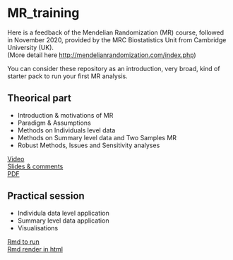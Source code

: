 # MR_training

Here is a feedback of the Mendelian Randomization (MR) course, followed in November 2020, provided by the MRC Biostatistics Unit from Cambridge University (UK).  
(More detail here http://mendelianrandomization.com/index.php)  

You can consider these repository as an introduction, very broad, kind of starter pack to run your first MR analysis.

## Theorical part 

- Introduction & motivations of MR
- Paradigm & Assumptions
- Methods on Individuals level data
- Methods on Summary level data and Two Samples MR
- Robust Methods, Issues and Sensitivity analyses

[Video](https://www.canal-u.tv/chaines/ris/introduction-a-la-randomisation-mendelienne)  
[Slides & comments](https://github.com/mboissel/MR_training/blob/main/MendelianRandomization_MB_2023.pptx)  
[PDF](https://github.com/mboissel/MR_training/blob/main/MendelianRandomization_MB_2023.pdf)

## Practical session

- Individula data level application
- Summary level data application
- Visualisations

[Rmd to run](https://github.com/mboissel/MR_training/blob/main/MR_Practical_Session_MB_2023.Rmd)  
[Rmd render in html](https://github.com/mboissel/MR_training/blob/main/MR_Practical_Session_MB_2023.html)
